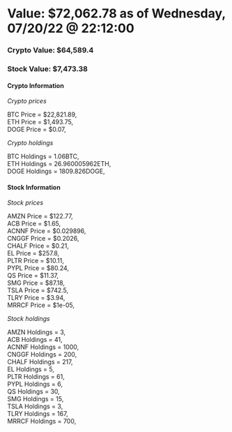 # Value: $72,062.78 as of Wednesday, 07/20/22 @ 22:12:00 

### Crypto Value: $64,589.4

### Stock Value: $7,473.38

#### Crypto Information 
*Crypto prices* 

BTC Price = $22,821.89,  
ETH Price = $1,493.75,  
DOGE Price = $0.07,  


*Crypto holdings* 

BTC Holdings = 1.06BTC,  
ETH Holdings = 26.960005962ETH,  
DOGE Holdings = 1809.826DOGE,  


#### Stock Information 

*Stock prices* 

AMZN Price = $122.77,  
ACB Price = $1.65,  
ACNNF Price = $0.029896,  
CNGGF Price = $0.2026,  
CHALF Price = $0.21,  
EL Price = $257.8,  
PLTR Price = $10.11,  
PYPL Price = $80.24,  
QS Price = $11.37,  
SMG Price = $87.18,  
TSLA Price = $742.5,  
TLRY Price = $3.94,  
MRRCF Price = $1e-05,  


*Stock holdings* 

AMZN Holdings = 3,  
ACB Holdings = 41,  
ACNNF Holdings = 1000,  
CNGGF Holdings = 200,  
CHALF Holdings = 217,  
EL Holdings = 5,  
PLTR Holdings = 61,  
PYPL Holdings = 6,  
QS Holdings = 30,  
SMG Holdings = 15,  
TSLA Holdings = 3,  
TLRY Holdings = 167,  
MRRCF Holdings = 700,  


